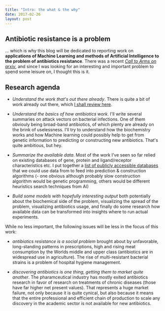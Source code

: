 ```yaml
---
title: "Intro: the what & the why"
date: 2017-02-26
layout: post
---
```


## Antibiotic resistance is a problem
... which is why this blog will be dedicated to reporting work on **applications of Machine Learning and methods of Artificial Intelligence to the problem of antibiotics resistance**. There was a recent *[Call to Arms on arxiv](https://arxiv.org/pdf/1607.01224.pdf)*, and since I was looking for an interesting and important problem to spend some leisure on, I thought this is it. 

## Research agenda

+ *Understand the work that's out there already*.
  There is quite a bit of work already out there, which [I shall review here](https://simatai.github.io/2017/02/28/literature-review.html).
 
+ *Understand the basics of how antibiotics work*. 
  I'll write several summaries on attack vectors on bacterial infections. One of them obviouly being broad-band antibiotics, of which   plenty are already on the brink of uselessness. I'll try to understand how the biochemistry works and how Machine learning could possibly help to get from genetic information to predicting or constructing new antibiotics. That's quite ambitious, but hey.

+ *Summarize the available data*.
  Most of the work I've seen so far relied on existing databases of gene, protein and ligand/receptor characteristics etc. I put together a [list of publicly accessible databases](https://simatai.github.io/2017/02/27/existing-datasources.html) that we could use data from to feed into prediction & construction algorithms (- one obvious although probably slow construction algorithm would be genetic programming, others would be different heuristics search techniques from AI)
  
+ *Build some models with hopefully interesting output* both potentially about the biochemical side of the problem, visualizing the spread of the problem, visualizing antibiotics usage, and finally do some research how available data can be transformed into insights where to run actual experiments.
  
While no less important, the following issues will be less in the focus of this work:

+ *antibiotics resistance is a social problem* brought about by unfavorable, long-standing patterns in prescriptions, high and rising meat consumption by the Worlds middle and upper class (antibiotics are in widespread use in agriculture). The rise of multi-resistant bacterial strains is a problem of hospital hygiene management.

+ *discovering antibiotics is one thing, getting them to market quite another*. The pharamceutical industry has mostly exited antibiotics research in favor of research on treatments of chronic diseases (those have far higher net present values). That represents a huge market failure, not only because it is quite cynical, but also because it means that the entire professional and efficient chain of production to scale any discovery in the academic sector is not available for new antibiotics.


